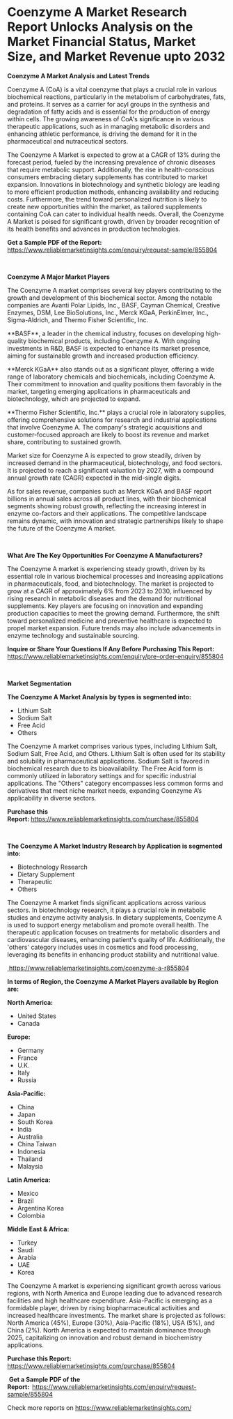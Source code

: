 <p><h1>Coenzyme A Market Research Report Unlocks Analysis on the Market Financial Status, Market Size, and Market Revenue upto 2032</h1></p><p><strong>Coenzyme A Market Analysis and Latest Trends</strong></p>
<p><p>Coenzyme A (CoA) is a vital coenzyme that plays a crucial role in various biochemical reactions, particularly in the metabolism of carbohydrates, fats, and proteins. It serves as a carrier for acyl groups in the synthesis and degradation of fatty acids and is essential for the production of energy within cells. The growing awareness of CoA's significance in various therapeutic applications, such as in managing metabolic disorders and enhancing athletic performance, is driving the demand for it in the pharmaceutical and nutraceutical sectors.</p><p>The Coenzyme A Market is expected to grow at a CAGR of 13% during the forecast period, fueled by the increasing prevalence of chronic diseases that require metabolic support. Additionally, the rise in health-conscious consumers embracing dietary supplements has contributed to market expansion. Innovations in biotechnology and synthetic biology are leading to more efficient production methods, enhancing availability and reducing costs. Furthermore, the trend toward personalized nutrition is likely to create new opportunities within the market, as tailored supplements containing CoA can cater to individual health needs. Overall, the Coenzyme A Market is poised for significant growth, driven by broader recognition of its health benefits and advances in production technologies.</p></p>
<p><strong>Get a Sample PDF of the Report:&nbsp;</strong> <a href="https://www.reliablemarketinsights.com/enquiry/request-sample/855804?utm_campaign=2218&utm_medium=2&utm_source=Github&utm_content=ia&utm_term=08032025&utm_id=coenzyme-a">https://www.reliablemarketinsights.com/enquiry/request-sample/855804</a></p>
<p>&nbsp;</p>
<p><strong>Coenzyme A Major Market Players</strong></p>
<p><p>The Coenzyme A market comprises several key players contributing to the growth and development of this biochemical sector. Among the notable companies are Avanti Polar Lipids, Inc., BASF, Cayman Chemical, Creative Enzymes, DSM, Lee BioSolutions, Inc., Merck KGaA, PerkinElmer, Inc., Sigma-Aldrich, and Thermo Fisher Scientific, Inc.</p><p>**BASF**, a leader in the chemical industry, focuses on developing high-quality biochemical products, including Coenzyme A. With ongoing investments in R&D, BASF is expected to enhance its market presence, aiming for sustainable growth and increased production efficiency.</p><p>**Merck KGaA** also stands out as a significant player, offering a wide range of laboratory chemicals and biochemicals, including Coenzyme A. Their commitment to innovation and quality positions them favorably in the market, targeting emerging applications in pharmaceuticals and biotechnology, which are projected to expand.</p><p>**Thermo Fisher Scientific, Inc.** plays a crucial role in laboratory supplies, offering comprehensive solutions for research and industrial applications that involve Coenzyme A. The company's strategic acquisitions and customer-focused approach are likely to boost its revenue and market share, contributing to sustained growth.</p><p>Market size for Coenzyme A is expected to grow steadily, driven by increased demand in the pharmaceutical, biotechnology, and food sectors. It is projected to reach a significant valuation by 2027, with a compound annual growth rate (CAGR) expected in the mid-single digits.</p><p>As for sales revenue, companies such as Merck KGaA and BASF report billions in annual sales across all product lines, with their biochemical segments showing robust growth, reflecting the increasing interest in enzyme co-factors and their applications. The competitive landscape remains dynamic, with innovation and strategic partnerships likely to shape the future of the Coenzyme A market.</p></p>
<p>&nbsp;</p>
<p><strong>What Are The Key Opportunities For Coenzyme A Manufacturers?</strong></p>
<p><p>The Coenzyme A market is experiencing steady growth, driven by its essential role in various biochemical processes and increasing applications in pharmaceuticals, food, and biotechnology. The market is projected to grow at a CAGR of approximately 6% from 2023 to 2030, influenced by rising research in metabolic diseases and the demand for nutritional supplements. Key players are focusing on innovation and expanding production capacities to meet the growing demand. Furthermore, the shift toward personalized medicine and preventive healthcare is expected to propel market expansion. Future trends may also include advancements in enzyme technology and sustainable sourcing.</p></p>
<p><strong>Inquire or Share Your Questions If Any Before Purchasing This Report:</strong> <a href="https://www.reliablemarketinsights.com/enquiry/pre-order-enquiry/855804?utm_campaign=2218&utm_medium=2&utm_source=Github&utm_content=ia&utm_term=08032025&utm_id=coenzyme-a">https://www.reliablemarketinsights.com/enquiry/pre-order-enquiry/855804</a></p>
<p>&nbsp;</p>
<p><strong>Market Segmentation</strong></p>
<p><strong>The Coenzyme A Market Analysis by types is segmented into:</strong></p>
<p><ul><li>Lithium Salt</li><li>Sodium Salt</li><li>Free Acid</li><li>Others</li></ul></p>
<p><p>The Coenzyme A market comprises various types, including Lithium Salt, Sodium Salt, Free Acid, and Others. Lithium Salt is often used for its stability and solubility in pharmaceutical applications. Sodium Salt is favored in biochemical research due to its bioavailability. The Free Acid form is commonly utilized in laboratory settings and for specific industrial applications. The "Others" category encompasses less common forms and derivatives that meet niche market needs, expanding Coenzyme A’s applicability in diverse sectors.</p></p>
<p><strong>Purchase this Report:&nbsp;</strong><a href="https://www.reliablemarketinsights.com/purchase/855804?utm_campaign=2218&utm_medium=2&utm_source=Github&utm_content=ia&utm_term=08032025&utm_id=coenzyme-a">https://www.reliablemarketinsights.com/purchase/855804</a></p>
<p>&nbsp;</p>
<p><strong>The Coenzyme A Market Industry Research by Application is segmented into:</strong></p>
<p><ul><li>Biotechnology Research</li><li>Dietary Supplement</li><li>Therapeutic</li><li>Others</li></ul></p>
<p><p>The Coenzyme A market finds significant applications across various sectors. In biotechnology research, it plays a crucial role in metabolic studies and enzyme activity analysis. In dietary supplements, Coenzyme A is used to support energy metabolism and promote overall health. The therapeutic application focuses on treatments for metabolic disorders and cardiovascular diseases, enhancing patient's quality of life. Additionally, the 'others' category includes uses in cosmetics and food processing, leveraging its benefits in enhancing product stability and nutritional value.</p></p>
<p><a href="https://www.reliablemarketinsights.com/coenzyme-a-r855804?utm_campaign=2218&utm_medium=2&utm_source=Github&utm_content=ia&utm_term=08032025&utm_id=coenzyme-a">&nbsp;https://www.reliablemarketinsights.com/coenzyme-a-r855804</a></p>
<p><strong>In terms of Region, the Coenzyme A Market Players available by Region are:</strong></p>
<p>
    <p> <strong> North America: </strong>
        <ul>
            <li>United States</li>
            <li>Canada</li>
        </ul>
        </p> 
    <p> <strong> Europe: </strong>
        <ul>
            <li>Germany</li>
            <li>France</li>
            <li>U.K.</li>
            <li>Italy</li>
            <li>Russia</li>
        </ul>
        </p> 
    <p> <strong> Asia-Pacific: </strong>
        <ul>
            <li>China</li>
            <li>Japan</li>
            <li>South Korea</li>
            <li>India</li>
            <li>Australia</li>
            <li>China Taiwan</li>
            <li>Indonesia</li>
            <li>Thailand</li>
            <li>Malaysia</li>
        </ul>
        </p> 
    <p> <strong> Latin America: </strong>
        <ul>
            <li>Mexico</li>
            <li>Brazil</li>
            <li>Argentina Korea</li>
            <li>Colombia</li>
        </ul>
        </p> 
    <p> <strong> Middle East & Africa: </strong>
        <ul>
            <li>Turkey</li>
            <li>Saudi</li>
            <li>Arabia</li>
            <li>UAE</li>
            <li>Korea</li>
        </ul>
    </p>
    </p>
<p><p>The Coenzyme A market is experiencing significant growth across various regions, with North America and Europe leading due to advanced research facilities and high healthcare expenditure. Asia-Pacific is emerging as a formidable player, driven by rising biopharmaceutical activities and increased healthcare investments. The market share is projected as follows: North America (45%), Europe (30%), Asia-Pacific (18%), USA (5%), and China (2%). North America is expected to maintain dominance through 2025, capitalizing on innovation and robust demand in biochemistry applications.</p></p>
<p><strong>Purchase this Report: </strong><a href="https://www.reliablemarketinsights.com/purchase/855804?utm_campaign=2218&utm_medium=2&utm_source=Github&utm_content=ia&utm_term=08032025&utm_id=coenzyme-a">https://www.reliablemarketinsights.com/purchase/855804</a></p>
<p>&nbsp;<strong>Get a Sample PDF of the Report:&nbsp;&nbsp;</strong><a href="https://www.reliablemarketinsights.com/enquiry/request-sample/855804?utm_campaign=2218&utm_medium=2&utm_source=Github&utm_content=ia&utm_term=08032025&utm_id=coenzyme-a">https://www.reliablemarketinsights.com/enquiry/request-sample/855804</a></p>
<p><strong></strong></p>
<p>Check more reports on <a href="https://www.reliablemarketinsights.com/?utm_campaign=2218&utm_medium=2&utm_source=Github&utm_content=ia&utm_term=08032025&utm_id=coenzyme-a">https://www.reliablemarketinsights.com/</a></p>